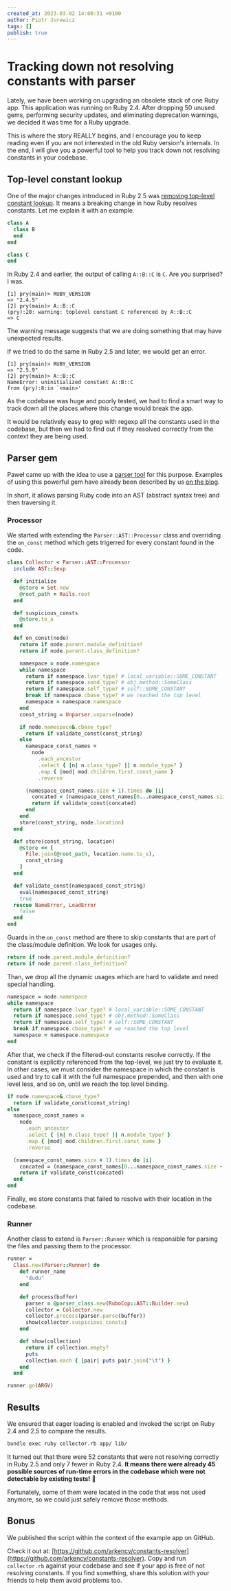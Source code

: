 ```yaml
---
created_at: 2023-03-02 14:00:31 +0100
author: Piotr Jurewicz
tags: []
publish: true
---
```


# Tracking down not resolving constants with parser

Lately, we have been working on upgrading an obsolete stack of one Ruby app.
This application was running on Ruby 2.4.
After dropping 50 unused gems, performing security updates, and eliminating deprecation warnings, we decided it was time for a Ruby upgrade.

This is where the story REALLY begins, and I encourage you to keep reading even if you are not interested in the old Ruby version's internals.
In the end, I will give you a powerful tool to help you track down not resolving constants in your codebase.
<!-- more -->

## Top-level constant lookup

One of the major changes introduced in Ruby 2.5 was [removing top-level constant lookup](https://github.com/ruby/ruby/commit/44a2576f79).
It means a breaking change in how Ruby resolves constants. Let me explain it with an example.
```ruby
class A
  class B
  end
end

class C
end
```

In Ruby 2.4 and earlier, the output of calling `A::B::C` is `C`. Are you surprised? I was.
```
[1] pry(main)> RUBY_VERSION
=> "2.4.5"
[2] pry(main)> A::B::C
(pry):20: warning: toplevel constant C referenced by A::B::C
=> C
```

The warning message suggests that we are doing something that may have unexpected results.

If we tried to do the same in Ruby 2.5 and later, we would get an error.
```
[1] pry(main)> RUBY_VERSION
=> "2.5.9"
[2] pry(main)> A::B::C
NameError: uninitialized constant A::B::C
from (pry):8:in `<main>'
```

As the codebase was huge and poorly tested, we had to find a smart way to track down all the places where this change would break the app.

It would be relatively easy to grep with regexp all the constants used in the codebase, but then we had to find out if they resolved correctly from the context they are being used.

## Parser gem

Paweł came up with the idea to use a [parser tool](https://github.com/whitequark/parser) for this purpose.
Examples of using this powerful gem have already been described by us [on the blog](https://blog.arkency.com/tags/parser/).

In short, it allows parsing Ruby code into an AST (abstract syntax tree) and then traversing it.

### Processor
We started with extending the `Parser::AST::Processor` class and overriding the `on_const` method which gets trigerred for every constant found in the code.
```ruby
class Collector < Parser::AST::Processor
  include AST::Sexp

  def initialize
    @store = Set.new
    @root_path = Rails.root
  end

  def suspicious_consts
    @store.to_a
  end

  def on_const(node)
    return if node.parent.module_definition?
    return if node.parent.class_definition?

    namespace = node.namespace
    while namespace
      return if namespace.lvar_type? # local_variable::SOME_CONSTANT
      return if namespace.send_type? # obj.method::SomeClass
      return if namespace.self_type? # self::SOME_CONSTANT
      break if namespace.cbase_type? # we reached the top level
      namespace = namespace.namespace
    end
    const_string = Unparser.unparse(node)

    if node.namespace&.cbase_type?
      return if validate_const(const_string)
    else
      namespace_const_names =
        node
          .each_ancestor
          .select { |n| n.class_type? || n.module_type? }
          .map { |mod| mod.children.first.const_name }
          .reverse

      (namespace_const_names.size + 1).times do |i|
        concated = (namespace_const_names[0...namespace_const_names.size - i] + [node.const_name]).join("::")
        return if validate_const(concated)
      end
    end
    store(const_string, node.location)
  end

  def store(const_string, location)
    @store << [
      File.join(@root_path, location.name.to_s),
      const_string
    ]
  end

  def validate_const(namespaced_const_string)
    eval(namespaced_const_string)
    true
  rescue NameError, LoadError
    false
  end
end
```

Guards in the `on_const` method are there to skip constants that are part of the class/module definition. We look for usages only.
```ruby
return if node.parent.module_definition?
return if node.parent.class_definition?
```

Than, we drop all the dynamic usages which are hard to validate and need special handling.
```ruby
namespace = node.namespace
while namespace
  return if namespace.lvar_type? # local_variable::SOME_CONSTANT 
  return if namespace.send_type? # obj.method::SomeClass
  return if namespace.self_type? # self::SOME_CONSTANT
  break if namespace.cbase_type? # we reached the top level
  namespace = namespace.namespace
end
```

After that, we check if the filtered-out constants resolve correctly.
If the constant is explicitly referenced from the top-level, we just try to evaluate it.
In other cases, we must consider the namespace in which the constant is used and try to call it with the full namespace prepended, and then with one level less, and so on, until we reach the top level binding.
```ruby
if node.namespace&.cbase_type?
  return if validate_const(const_string)
else
  namespace_const_names =
    node
      .each_ancestor
      .select { |n| n.class_type? || n.module_type? }
      .map { |mod| mod.children.first.const_name }
      .reverse

  (namespace_const_names.size + 1).times do |i|
    concated = (namespace_const_names[0...namespace_const_names.size - i] + [node.const_name]).join("::")
    return if validate_const(concated)
  end
end
```
Finally, we store constants that failed to resolve with their location in the codebase.

### Runner
Another class to extend is `Parser::Runner` which is responsible for parsing the files and passing them to the processor.
```ruby
runner =
  Class.new(Parser::Runner) do
    def runner_name
      "dudu"
    end

    def process(buffer)
      parser = @parser_class.new(RuboCop::AST::Builder.new)
      collector = Collector.new
      collector.process(parser.parse(buffer))
      show(collector.suspicious_consts)
    end

    def show(collection)
      return if collection.empty?
      puts
      collection.each { |pair| puts pair.join("\t") }
    end
  end

runner.go(ARGV)
```

## Results
We ensured that eager loading is enabled and invoked the script on Ruby 2.4 and 2.5 to compare the results.
```bash
bundle exec ruby collector.rb app/ lib/
```
It turned out that there were 52 constants that were not resolving correctly in Ruby 2.5 and only 7 fewer in Ruby 2.4.
**It means there were already 45 possible sources of run-time errors in the codebase which were not detectable by existing tests!** 🤯

Fortunately, some of them were located in the code that was not used anymore, so we could just safely remove those methods.

## Bonus
We published the script within the context of the example app on GitHub.

Check it out at: [https://github.com/arkency/constants-resolver](https://github.com/arkency/constants-resolver). 
Copy and run `collector.rb` against your codebase and see if your app is free of not resolving constants. If you find something, share this solution with your friends to help them avoid problems too.